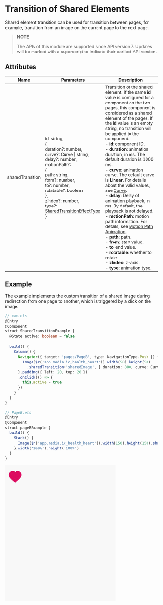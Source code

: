 # Transition of Shared Elements

Shared element transition can be used for transition between pages, for example, transition from an image on the current page to the next page.

> **NOTE**
>
> The APIs of this module are supported since API version 7. Updates will be marked with a superscript to indicate their earliest API version.


## Attributes


| Name            | Parameters                                                        | Description                                                    |
| ---------------- | ------------------------------------------------------------ | ------------------------------------------------------------ |
| sharedTransition | id: string,<br>{<br> duration?: number,<br> curve?: Curve \| string,<br> delay?: number,<br> motionPath?: <br>{<br> path: string,<br> form?: number,<br> to?: number,<br> rotatable?: boolean<br>},<br>zIndex?: number,<br>type?: [SharedTransitionEffectType](ts-appendix-enums.md#sharedtransitioneffecttype)<br>} | Transition of the shared element. If the same **id** value is configured for a component on the two pages, this component is considered as a shared element of the pages. If the **id** value is an empty string, no transition will be applied to the component.<br>- **id**: component ID.<br>- **duration**: animation duration, in ms. The default duration is 1000 ms.<br>- **curve**: animation curve. The default curve is **Linear**. For details about the valid values, see [Curve](ts-animatorproperty.md).<br>- **delay**: Delay of animation playback, in ms. By default, the playback is not delayed.<br>- **motionPath**: motion path information. For details, see [Motion Path Animation](ts-motion-path-animation.md).<br>- **path**: path.<br>- **from**: start value.<br>- **to**: end value.<br>- **rotatable**: whether to rotate.<br>- **zIndex**: z-axis.<br>- **type**: animation type.|


## Example

  The example implements the custom transition of a shared image during redirection from one page to another, which is triggered by a click on the image.

```ts
// xxx.ets
@Entry
@Component
struct SharedTransitionExample {
  @State active: boolean = false

  build() {
    Column() {
      Navigator({ target: 'pages/PageB', type: NavigationType.Push }) {
        Image($r('app.media.ic_health_heart')).width(50).height(50)
          .sharedTransition('sharedImage', { duration: 800, curve: Curve.Linear, delay: 100 })
      }.padding({ left: 20, top: 20 })
      .onClick(() => {
        this.active = true
      })
    }
  }
}
```

```ts
// PageB.ets
@Entry
@Component
struct pageBExample {
  build() {
    Stack() {
      Image($r('app.media.ic_health_heart')).width(150).height(150).sharedTransition('sharedImage')
    }.width('100%').height('100%')
  }
}
```

![shared](figures/shared.gif)
